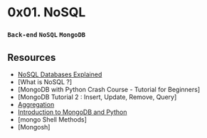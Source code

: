 # 0x01. NoSQL
### `Back-end` `NoSQL` `MongoDB`

## Resources
* [NoSQL Databases Explained](https://riak.com/resources/nosql-databases/)
* [What is NoSQL ?]
* [MongoDB with Python Crash Course - Tutorial for Beginners]
* [MongoDB Tutorial 2 : Insert, Update, Remove, Query]
* [Aggregation](https://www.mongodb.com/docs/manual/aggregation/)
* [Introduction to MongoDB and Python](https://realpython.com/introduction-to-mongodb-and-python/)
* [mongo Shell Methods]
* [Mongosh]
